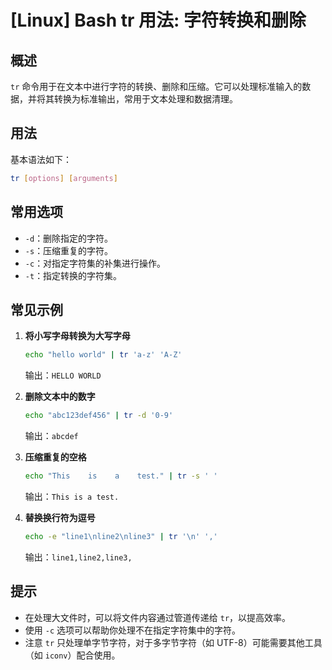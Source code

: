 # [Linux] Bash tr 用法: 字符转换和删除

## 概述
`tr` 命令用于在文本中进行字符的转换、删除和压缩。它可以处理标准输入的数据，并将其转换为标准输出，常用于文本处理和数据清理。

## 用法
基本语法如下：
```bash
tr [options] [arguments]
```

## 常用选项
- `-d`：删除指定的字符。
- `-s`：压缩重复的字符。
- `-c`：对指定字符集的补集进行操作。
- `-t`：指定转换的字符集。

## 常见示例
1. **将小写字母转换为大写字母**
   ```bash
   echo "hello world" | tr 'a-z' 'A-Z'
   ```
   输出：`HELLO WORLD`

2. **删除文本中的数字**
   ```bash
   echo "abc123def456" | tr -d '0-9'
   ```
   输出：`abcdef`

3. **压缩重复的空格**
   ```bash
   echo "This    is    a    test." | tr -s ' '
   ```
   输出：`This is a test.`

4. **替换换行符为逗号**
   ```bash
   echo -e "line1\nline2\nline3" | tr '\n' ','
   ```
   输出：`line1,line2,line3,`

## 提示
- 在处理大文件时，可以将文件内容通过管道传递给 `tr`，以提高效率。
- 使用 `-c` 选项可以帮助你处理不在指定字符集中的字符。
- 注意 `tr` 只处理单字节字符，对于多字节字符（如 UTF-8）可能需要其他工具（如 `iconv`）配合使用。